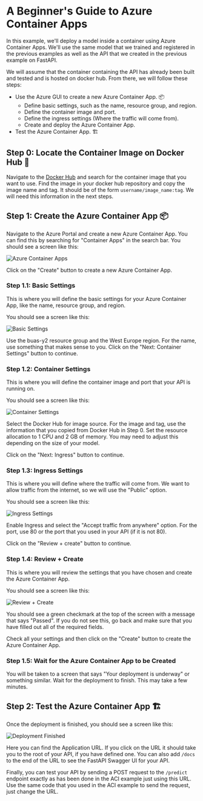# A Beginner's Guide to Azure Container Apps

In this example, we'll deploy a model inside a container using Azure Container Apps. We'll use the same model that we trained and registered in the previous examples as well as the API that we created in the previous example on FastAPI.

We will assume that the container containing the API has already been built and tested and is hosted on docker hub. From there, we will follow these steps:

- Use the Azure GUI to create a new Azure Container App. 📦
  - Define basic settings, such as the name, resource group, and region.
  - Define the container image and port.
  - Define the ingress settings (Where the traffic will come from).
  - Create and deploy the Azure Container App.
- Test the Azure Container App. 🏗️

## Step 0: Locate the Container Image on Docker Hub 🐋

Navigate to the [Docker Hub](https://hub.docker.com/) and search for the container image that you want to use. Find the image in your docker hub repository and copy the image name and tag. It should be of the form `username/image_name:tag`. We will need this information in the next steps.

## Step 1: Create the Azure Container App 📦

Navigate to the Azure Portal and create a new Azure Container App. You can find this by searching for "Container Apps" in the search bar. You should see a screen like this:

![Azure Container Apps](../images/create_container_app.png)

Click on the "Create" button to create a new Azure Container App. 

### Step 1.1: Basic Settings

This is where you will define the basic settings for your Azure Container App, like the name, resource group, and region.

You should see a screen like this:

![Basic Settings](../images/create_container_app_basics.png)

Use the buas-y2 resource group and the West Europe region. For the name, use something that makes sense to you. Click on the "Next: Container Settings" button to continue.

### Step 1.2: Container Settings

This is where you will define the container image and port that your API is running on.

You should see a screen like this:

![Container Settings](../images/create_container_app_container.png)

Select the Docker Hub for image source. For the image and tag, use the information that you copied from Docker Hub in Step 0. Set the resource allocation to 1 CPU and 2 GB of memory. You may need to adjust this depending on the size of your model. 

Click on the "Next: Ingress" button to continue.

### Step 1.3: Ingress Settings

This is where you will define where the traffic will come from. We want to allow traffic from the internet, so we will use the "Public" option.

You should see a screen like this:

![Ingress Settings](../images/create_container_app_ingress.png)

Enable Ingress and select the "Accept traffic from anywhere" option. For the port, use 80 or the port that you used in your API (if it is not 80).

Click on the "Review + create" button to continue.

### Step 1.4: Review + Create

This is where you will review the settings that you have chosen and create the Azure Container App.

You should see a screen like this:

![Review + Create](../images/create_container_app_review_and_create.png)

You should see a green checkmark at the top of the screen with a message that says "Passed". If you do not see this, go back and make sure that you have filled out all of the required fields.

Check all your settings and then click on the "Create" button to create the Azure Container App.

### Step 1.5: Wait for the Azure Container App to be Created

You will be taken to a screen that says "Your deployment is underway" or something similar. Wait for the deployment to finish. This may take a few minutes.

## Step 2: Test the Azure Container App 🏗️

Once the deployment is finished, you should see a screen like this:

![Deployment Finished](../images/deployed_container_app.png)

Here you can find the Application URL. If you click on the URL it should take you to the root of your API, if you have defined one. You can also add `/docs` to the end of the URL to see the FastAPI Swagger UI for your API.

Finally, you can test your API by sending a POST request to the `/predict` endpoint exactly as has been done in the ACI example just using this URL. Use the same code that you used in the ACI example to send the request, just change the URL.

